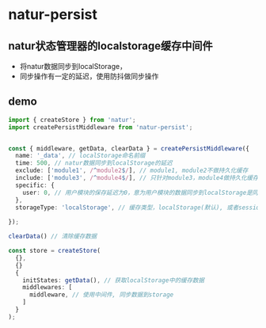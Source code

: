 # natur-persist

## natur状态管理器的localstorage缓存中间件

- 将natur数据同步到localStorage，
- 同步操作有一定的延迟，使用防抖做同步操作


## demo

````typescript
import { createStore } from 'natur';
import createPersistMiddleware from 'natur-persist';


const { middleware, getData, clearData } = createPersistMiddleware({
  name: '_data', // localStorage命名前缀
  time: 500, // natur数据同步到localStorage的延迟
  exclude: ['module1', /^module2$/], // module1, module2不做持久化缓存
  include: ['module3', /^module4$/], // 只针对module3，module4做持久化缓存
  specific: {
    user: 0, // 用户模块的保存延迟为0，意为用户模块的数据同步到localStorage是同步的
  },
  storageType: 'localStorage', // 缓存类型，localStorage(默认), 或者sessionStorage;
  
});

clearData() // 清除缓存数据

const store = createStore(
  {},
  {}
  {
    initStates: getData(), // 获取localStorage中的缓存数据
    middlewares: [
      middleware, // 使用中间件, 同步数据到storage
    ]
  }
);

````